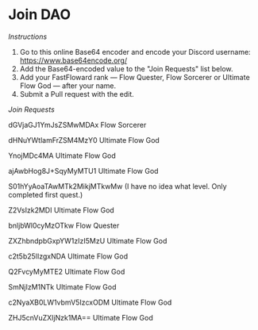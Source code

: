 # Join DAO

*Instructions*

1. Go to this online Base64 encoder and encode your Discord username: https://www.base64encode.org/
2. Add the Base64-encoded value to the "Join Requests" list below.
3. Add your FastFloward rank — Flow Quester, Flow Sorcerer or Ultimate Flow God — after your name.
4. Submit a Pull request with the edit.

*Join Requests*

dGVjaGJ1YmJsZSMwMDAx Flow Sorcerer

dHNuYWtlamFrZSM4MzY0 Ultimate Flow God

YnojMDc4MA Ultimate Flow God

ajAwbHog8J+SqyMyMTU1 Ultimate Flow God

S01hYyAoaTAwMTk2MikjMTkwMw (I have no idea what level. Only completed first quest.)

Z2VsIzk2MDI Ultimate Flow God

bnljbWl0cyMzOTkw Flow Quester

ZXZhbndpbGxpYW1zIzI5MzU Ultimate Flow God

c2t5b25lIzgxNDA  Ultimate Flow God

Q2FvcyMyMTE2 Ultimate Flow God

SmNjIzM1NTk Ultimate Flow God

c2NyaXB0LW1vbmV5IzcxODM Ultimate Flow God
 
ZHJ5cnVuZXIjNzk1MA==  Ultimate Flow God

